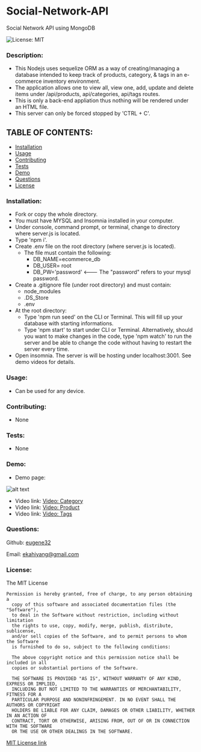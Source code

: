 # Social-Network-API

Social Network API using MongoDB

![License: MIT](https://img.shields.io/badge/License-MIT-yellow.svg)

### Description:  
- This Nodejs uses sequelize ORM as a way of creating/managing a database intended to keep track of products, category, & tags in an e-commerce inventory environment.
- The application allows one to view all, view one, add, update and delete items under /api/products, api/categories, api/tags routes.
- This is only a back-end appliation thus nothing will be rendered under an HTML file.
- This server can only be forced stopped by 'CTRL + C'.


## TABLE OF CONTENTS:

* [Installation](#installation)
* [Usage](#usage)
* [Contributing](#contributing)
* [Tests](#tests)
* [Demo](#demo)                                                        
* [Questions](#questions)
* [License](#license)

### Installation:    
- Fork or copy the whole directory.
- You must have MYSQL and Insomnia installed in your computer.
- Under console, command prompt, or terminal, change to directory where server.js is located.
- Type 'npm i'.
- Create .env file on the root directory (where server.js is located).
    - The file must contain the following:
       - DB_NAME=ecommerce_db
       - DB_USER= root
       - DB_PW='password'  <--- The "password" refers to your mysql password. 
- Create a .gitignore file (under root directory) and must contain:
     - node_modules
     - .DS_Store
     - .env
- At the root directory:
    - Type 'npm run seed' on the CLI or Terminal.  This will fill up your database with starting informations.
    - Type 'npm start' to start under CLI or Terminal. Alternatively, should you want to make changes in the code, type 'npm watch' to run the server and be able to change the code without having to restart the server every time.
- Open insomnia.  The server is will be hosting under localhost:3001.  See demo videos for details.

### Usage:  
- Can be used for any device.

### Contributing:  
- None

### Tests:  
- None

### Demo:  
- Demo page: 

![alt text][logo]

[logo]: Assets/demo/demo-01.gif "E-commerce Back-End demo"

- Video link:  [Video: Category](https://drive.google.com/file/d/1q4l_tl_GvmR4kw3qaUc51PIPfPwQayCi/view)
- Video link:  [Video: Product](https://drive.google.com/file/d/1hqTTsaCguHt-DdhI8Zmisv2IqU8w9AHK/view)
- Video link:  [Video: Tags](https://drive.google.com/file/d/1c40iXHZ45Kkj3sPKb_8WqrphgNUqic63/view)

### Questions: 

Github:  [eugene32](https://github.com/eugene32)

Email:   [ekahiyang@gmail.com](mailto:ekahiyang@gmail.com)


### License:  
The MIT License

	Permission is hereby granted, free of charge, to any person obtaining a 
      copy of this software and associated documentation files (the "Software"), 
      to deal in the Software without restriction, including without limitation 
      the rights to use, copy, modify, merge, publish, distribute, sublicense, 
      and/or sell copies of the Software, and to permit persons to whom the Software 
      is furnished to do so, subject to the following conditions:

      The above copyright notice and this permission notice shall be included in all 
      copies or substantial portions of the Software.
      
      THE SOFTWARE IS PROVIDED "AS IS", WITHOUT WARRANTY OF ANY KIND, EXPRESS OR IMPLIED, 
      INCLUDING BUT NOT LIMITED TO THE WARRANTIES OF MERCHANTABILITY, FITNESS FOR A 
      PARTICULAR PURPOSE AND NONINFRINGEMENT. IN NO EVENT SHALL THE AUTHORS OR COPYRIGHT 
      HOLDERS BE LIABLE FOR ANY CLAIM, DAMAGES OR OTHER LIABILITY, WHETHER IN AN ACTION OF 
      CONTRACT, TORT OR OTHERWISE, ARISING FROM, OUT OF OR IN CONNECTION WITH THE SOFTWARE 
      OR THE USE OR OTHER DEALINGS IN THE SOFTWARE.

[MIT License link](https://opensource.org/licenses/MIT)
